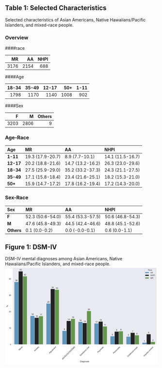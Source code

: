 
## Table 1: Selected Characteristics
Selected characteristics of Asian Americans, Native Hawaiians/Pacific Islanders, and mixed-race people.
### Overview
####race

|   **M**R |   AA |   NHPI |
|-----:|-----:|-------:|
| 3176 | 2154 |    688 |

####Age

|   **18-34** |   **35-49** |   **12-17** |   **50+** |   **1-11** |
|--------:|--------:|--------:|------:|-------:|
|    1798 |    1170 |    1140 |  1008 |    902 |

####Sex

|    **F** |    **M** |   **Others** |
|-----:|-----:|---------:|
| 3203 | 2806 |        9 |

### Age-Race
| Age   | **M**R               | AA               | NHPI             |
|:------|:-----------------|:-----------------|:-----------------|
| **1-11**  | 19.3 (17.9-20.7) | 8.9 (7.7-10.1)   | 14.1 (11.5-16.7) |
| **12-17** | 20.2 (18.8-21.6) | 14.7 (13.2-16.2) | 26.3 (23.0-29.6) |
| **18-34** | 27.5 (25.9-29.0) | 35.2 (33.2-37.3) | 24.3 (21.1-27.5) |
| **35-49** | 17.1 (15.8-18.4) | 23.4 (21.6-25.1) | 18.2 (15.3-21.0) |
| **50+**   | 15.9 (14.7-17.2) | 17.8 (16.2-19.4) | 17.2 (14.3-20.0) |

### Sex-Race 
| Sex    | **M**R               | AA               | NHPI             |
|:-------|:-----------------|:-----------------|:-----------------|
| **F**      | 52.3 (50.6-54.0) | 55.4 (53.3-57.5) | 50.6 (46.8-54.3) |
| **M**      | 47.6 (45.8-49.3) | 44.5 (42.4-46.6) | 48.8 (45.1-52.6) |
| **Others** | 0.1 (0.0-0.2)    | 0.0 (-0.0-0.1)   | 0.6 (0.0-1.1)    |
## Figure 1: DSM-IV
DSM-IV mental diagnoses among Asian Americans, Native Hawaiians/Pacific Islanders, and mixed-race people.
![image](figure1.png)
